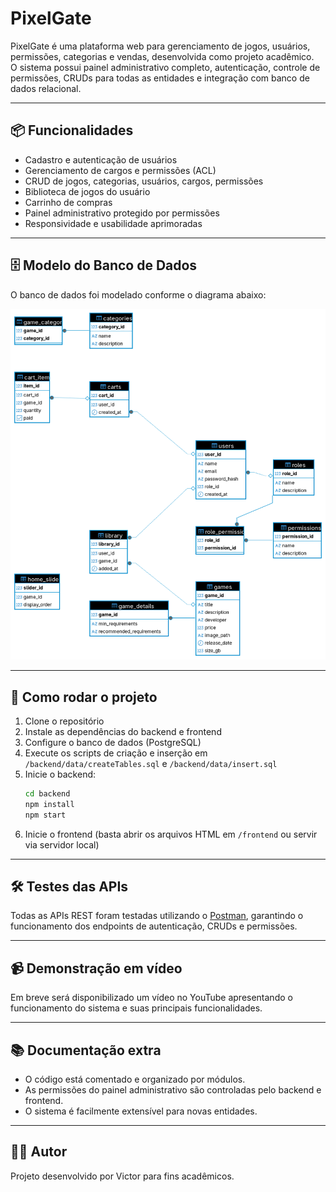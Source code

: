 # PixelGate

PixelGate é uma plataforma web para gerenciamento de jogos, usuários, permissões, categorias e vendas, desenvolvida como projeto acadêmico.  
O sistema possui painel administrativo completo, autenticação, controle de permissões, CRUDs para todas as entidades e integração com banco de dados relacional.

---

## 📦 Funcionalidades

- Cadastro e autenticação de usuários
- Gerenciamento de cargos e permissões (ACL)
- CRUD de jogos, categorias, usuários, cargos, permissões
- Biblioteca de jogos do usuário
- Carrinho de compras
- Painel administrativo protegido por permissões
- Responsividade e usabilidade aprimoradas

---

## 🗄️ Modelo do Banco de Dados

O banco de dados foi modelado conforme o diagrama abaixo:

![DER do Banco de Dados](documentacao/DER_PixelGate.png)

---

## 🚀 Como rodar o projeto

1. Clone o repositório
2. Instale as dependências do backend e frontend
3. Configure o banco de dados (PostgreSQL)
4. Execute os scripts de criação e inserção em `/backend/data/createTables.sql` e `/backend/data/insert.sql`
5. Inicie o backend:  
   ```bash
   cd backend
   npm install
   npm start
   ```
6. Inicie o frontend (basta abrir os arquivos HTML em `/frontend` ou servir via servidor local)

---

## 🛠️ Testes das APIs

Todas as APIs REST foram testadas utilizando o [Postman](https://www.postman.com/), garantindo o funcionamento dos endpoints de autenticação, CRUDs e permissões.

---

## 📹 Demonstração em vídeo

Em breve será disponibilizado um vídeo no YouTube apresentando o funcionamento do sistema e suas principais funcionalidades.

---

## 📚 Documentação extra

- O código está comentado e organizado por módulos.
- As permissões do painel administrativo são controladas pelo backend e frontend.
- O sistema é facilmente extensível para novas entidades.

---

## 👨‍💻 Autor

Projeto desenvolvido por Victor para fins acadêmicos.
